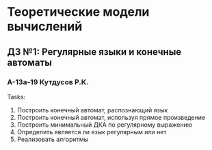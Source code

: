 # Теоретические модели вычислений
## ДЗ №1: Регулярные языки и конечные автоматы
### А-13а-19 Кутдусов Р.К.

Tasks:
  1. Построить конечный автомат, распознающий язык
  2. Построить конечный автомат, используя прямое произведение
  3. Построить минимальный ДКА по регулярному выражению
  4. Определить является ли язык регулярным или нет
  5. Реализовать алгоритмы
